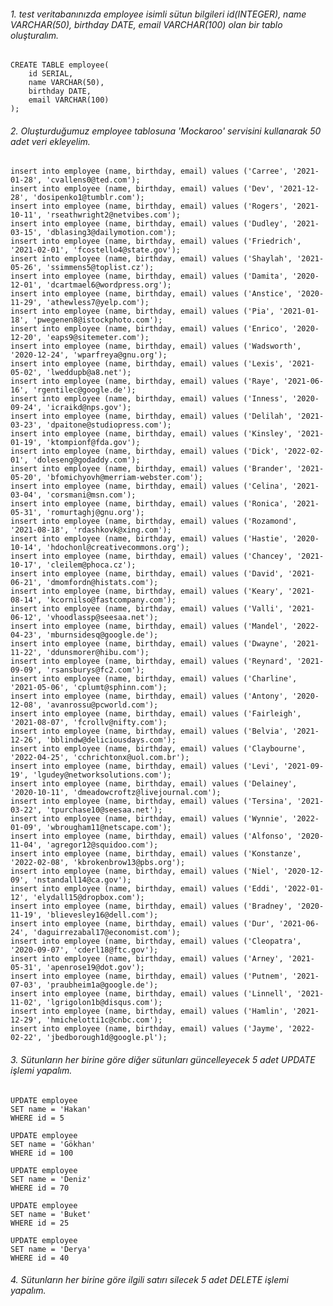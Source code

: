 ###### 1. test veritabanınızda employee isimli sütun bilgileri id(INTEGER), name VARCHAR(50), birthday DATE, email VARCHAR(100) olan bir tablo oluşturalım.

    CREATE TABLE employee(
        id SERIAL,
        name VARCHAR(50),
        birthday DATE,
        email VARCHAR(100)
    );

###### 2. Oluşturduğumuz employee tablosuna 'Mockaroo' servisini kullanarak 50 adet veri ekleyelim.

    insert into employee (name, birthday, email) values ('Carree', '2021-01-28', 'cvallens0@ted.com');
    insert into employee (name, birthday, email) values ('Dev', '2021-12-28', 'dosipenko1@tumblr.com');
    insert into employee (name, birthday, email) values ('Rogers', '2021-10-11', 'rseathwright2@netvibes.com');
    insert into employee (name, birthday, email) values ('Dudley', '2021-03-15', 'dblasing3@dailymotion.com');
    insert into employee (name, birthday, email) values ('Friedrich', '2021-02-01', 'fcostello4@state.gov');
    insert into employee (name, birthday, email) values ('Shaylah', '2021-05-26', 'ssimmens5@toplist.cz');
    insert into employee (name, birthday, email) values ('Damita', '2020-12-01', 'dcartmael6@wordpress.org');
    insert into employee (name, birthday, email) values ('Anstice', '2020-11-29', 'athewless7@yelp.com');
    insert into employee (name, birthday, email) values ('Pia', '2021-01-18', 'pwegenen8@istockphoto.com');
    insert into employee (name, birthday, email) values ('Enrico', '2020-12-20', 'eaps9@sitemeter.com');
    insert into employee (name, birthday, email) values ('Wadsworth', '2020-12-24', 'wparfreya@gnu.org');
    insert into employee (name, birthday, email) values ('Lexis', '2021-05-02', 'lweddupb@a8.net');
    insert into employee (name, birthday, email) values ('Raye', '2021-06-16', 'rgentilec@google.de');
    insert into employee (name, birthday, email) values ('Inness', '2020-09-24', 'icraikd@nps.gov');
    insert into employee (name, birthday, email) values ('Delilah', '2021-03-23', 'dpaitone@studiopress.com');
    insert into employee (name, birthday, email) values ('Kinsley', '2021-01-19', 'ktompionf@fda.gov');
    insert into employee (name, birthday, email) values ('Dick', '2022-02-01', 'doleseng@godaddy.com');
    insert into employee (name, birthday, email) values ('Brander', '2021-05-20', 'bfomichyovh@merriam-webster.com');
    insert into employee (name, birthday, email) values ('Celina', '2021-03-04', 'corsmani@msn.com');
    insert into employee (name, birthday, email) values ('Ronica', '2021-05-31', 'romurtaghj@gnu.org');
    insert into employee (name, birthday, email) values ('Rozamond', '2021-08-18', 'rdashkovk@xing.com');
    insert into employee (name, birthday, email) values ('Hastie', '2020-10-14', 'hdochonl@creativecommons.org');
    insert into employee (name, birthday, email) values ('Chancey', '2021-10-17', 'cleilem@phoca.cz');
    insert into employee (name, birthday, email) values ('David', '2021-06-21', 'dmomfordn@histats.com');
    insert into employee (name, birthday, email) values ('Keary', '2021-08-14', 'kcornilso@fastcompany.com');
    insert into employee (name, birthday, email) values ('Valli', '2021-06-12', 'vhoodlassp@seesaa.net');
    insert into employee (name, birthday, email) values ('Mandel', '2022-04-23', 'mburnsidesq@google.de');
    insert into employee (name, birthday, email) values ('Dwayne', '2021-11-22', 'ddunsmorer@hibu.com');
    insert into employee (name, birthday, email) values ('Reynard', '2021-09-09', 'rsansburys@fc2.com');
    insert into employee (name, birthday, email) values ('Charline', '2021-05-06', 'cplumt@sphinn.com');
    insert into employee (name, birthday, email) values ('Antony', '2020-12-08', 'avanrossu@pcworld.com');
    insert into employee (name, birthday, email) values ('Fairleigh', '2021-08-07', 'fcrollv@nifty.com');
    insert into employee (name, birthday, email) values ('Belvia', '2021-12-26', 'bblindw@deliciousdays.com');
    insert into employee (name, birthday, email) values ('Claybourne', '2022-04-25', 'cchrichtonx@uol.com.br');
    insert into employee (name, birthday, email) values ('Levi', '2021-09-19', 'lgudey@networksolutions.com');
    insert into employee (name, birthday, email) values ('Delainey', '2020-10-11', 'dmeadowcroftz@livejournal.com');
    insert into employee (name, birthday, email) values ('Tersina', '2021-03-22', 'tpurchase10@seesaa.net');
    insert into employee (name, birthday, email) values ('Wynnie', '2022-01-09', 'wbrougham11@netscape.com');
    insert into employee (name, birthday, email) values ('Alfonso', '2020-11-04', 'agregor12@squidoo.com');
    insert into employee (name, birthday, email) values ('Konstanze', '2022-02-08', 'kbrokenbrow13@pbs.org');
    insert into employee (name, birthday, email) values ('Niel', '2020-12-09', 'nstandall14@ca.gov');
    insert into employee (name, birthday, email) values ('Eddi', '2022-01-12', 'elydall15@dropbox.com');
    insert into employee (name, birthday, email) values ('Bradney', '2020-11-19', 'blievesley16@dell.com');
    insert into employee (name, birthday, email) values ('Dur', '2021-06-24', 'daguirrezabal17@economist.com');
    insert into employee (name, birthday, email) values ('Cleopatra', '2020-09-07', 'cderl18@ftc.gov');
    insert into employee (name, birthday, email) values ('Arney', '2021-05-31', 'apenrose19@dot.gov');
    insert into employee (name, birthday, email) values ('Putnem', '2021-07-03', 'praubheim1a@google.de');
    insert into employee (name, birthday, email) values ('Linnell', '2021-11-02', 'lgrigolon1b@disqus.com');
    insert into employee (name, birthday, email) values ('Hamlin', '2021-12-29', 'hmichelotti1c@cnbc.com');
    insert into employee (name, birthday, email) values ('Jayme', '2022-02-22', 'jbedborough1d@google.pl');

###### 3. Sütunların her birine göre diğer sütunları güncelleyecek 5 adet UPDATE işlemi yapalım.

    UPDATE employee
    SET name = 'Hakan'
    WHERE id = 5

    UPDATE employee
    SET name = 'Gökhan'
    WHERE id = 100

    UPDATE employee
    SET name = 'Deniz'
    WHERE id = 70

    UPDATE employee
    SET name = 'Buket'
    WHERE id = 25

    UPDATE employee
    SET name = 'Derya'
    WHERE id = 40


###### 4. Sütunların her birine göre ilgili satırı silecek 5 adet DELETE işlemi yapalım.